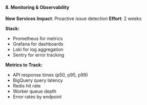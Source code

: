 #### 8. Monitoring & Observability

**New Services**
**Impact**: Proactive issue detection
**Effort**: 2 weeks

**Stack:**

- Prometheus for metrics
- Grafana for dashboards
- Loki for log aggregation
- Sentry for error tracking

**Metrics to Track:**

- API response times (p50, p95, p99)
- BigQuery query latency
- Redis hit rate
- Worker queue depth
- Error rates by endpoint
